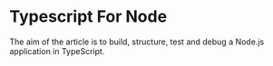 # Typescript For Node
The aim of the article is to build, structure, test and debug a Node.js application in TypeScript.
